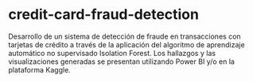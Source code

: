 # credit-card-fraud-detection
Desarrollo de un sistema de detección de fraude en transacciones con tarjetas de crédito a través de la aplicación del algoritmo de aprendizaje automático no supervisado Isolation Forest. Los hallazgos y las visualizaciones generadas se presentan utilizando Power BI y/o en la plataforma Kaggle.
